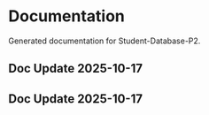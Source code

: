 # Documentation

Generated documentation for Student-Database-P2.

## Doc Update 2025-10-17

## Doc Update 2025-10-17
